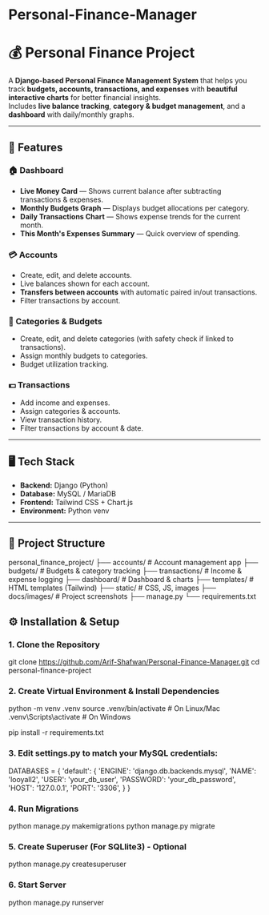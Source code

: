 # Personal-Finance-Manager
# 💰 Personal Finance Project

A **Django-based Personal Finance Management System** that helps you track **budgets, accounts, transactions, and expenses** with **beautiful interactive charts** for better financial insights.  
Includes **live balance tracking**, **category & budget management**, and a **dashboard** with daily/monthly graphs.

---

## 📌 Features

### 🏠 Dashboard
- **Live Money Card** — Shows current balance after subtracting transactions & expenses.
- **Monthly Budgets Graph** — Displays budget allocations per category.
- **Daily Transactions Chart** — Shows expense trends for the current month.
- **This Month's Expenses Summary** — Quick overview of spending.

### 💳 Accounts
- Create, edit, and delete accounts.
- Live balances shown for each account.
- **Transfers between accounts** with automatic paired in/out transactions.
- Filter transactions by account.

### 📂 Categories & Budgets
- Create, edit, and delete categories (with safety check if linked to transactions).
- Assign monthly budgets to categories.
- Budget utilization tracking.

### 💵 Transactions
- Add income and expenses.
- Assign categories & accounts.
- View transaction history.
- Filter transactions by account & date.

---

## 🖥️ Tech Stack

- **Backend:** Django (Python)
- **Database:** MySQL / MariaDB
- **Frontend:** Tailwind CSS + Chart.js
- **Environment:** Python venv
<!-- - **Hosting:** VPS-ready (e.g., Hostinger, DigitalOcean) -->

---

## 📂 Project Structure

personal_finance_project/
├── accounts/ # Account management app
├── budgets/ # Budgets & category tracking
├── transactions/ # Income & expense logging
├── dashboard/ # Dashboard & charts
├── templates/ # HTML templates (Tailwind)
├── static/ # CSS, JS, images
├── docs/images/ # Project screenshots
├── manage.py
└── requirements.txt

## ⚙️ Installation & Setup
### 1️. Clone the Repository

git clone https://github.com/Arif-Shafwan/Personal-Finance-Manager.git
cd personal-finance-project

### 2. Create Virtual Environment & Install Dependencies

python -m venv .venv
source .venv/bin/activate   # On Linux/Mac
.venv\Scripts\activate      # On Windows

pip install -r requirements.txt

### 3. Edit settings.py to match your MySQL credentials:
DATABASES = {
    'default': {
        'ENGINE': 'django.db.backends.mysql',
        'NAME': 'looyall2',
        'USER': 'your_db_user',
        'PASSWORD': 'your_db_password',
        'HOST': '127.0.0.1',
        'PORT': '3306',
    }
}

### 4. Run Migrations
python manage.py makemigrations
python manage.py migrate


### 5. Create Superuser (For SQLlite3) - Optional
python manage.py createsuperuser

### 6. Start Server
python manage.py runserver

